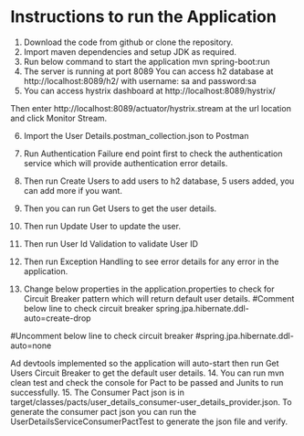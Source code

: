 # Instructions to run the Application

1.	Download the code from github or clone the repository.
2.	Import maven dependencies and setup JDK as required.
3.	Run below command to start the application
mvn spring-boot:run
4.	The server is running at port 8089
You can access h2 database at http://localhost:8089/h2/
with username: sa and password:sa
5.	You can access hystrix dashboard at http://localhost:8089/hystrix/

Then enter http://localhost:8089/actuator/hystrix.stream at the url location and click Monitor Stream.
 

6.	Import the User Details.postman_collection.json to Postman
 
7.	Run Authentication Failure end point first to check the authentication service which will provide authentication error details.
8.	Then run Create Users to add users to h2 database, 5 users added, you can add more if you want.
9.	Then you can run Get Users to get the user details.
10.	Then run Update User to update the user.
11.	Then run User Id Validation to validate User ID
12.	Then run Exception Handling to see error details for any error in the application.
13.	Change below properties in the application.properties to check for Circuit Breaker pattern which will return default user details.
#Comment below line to check circuit breaker
spring.jpa.hibernate.ddl-auto=create-drop

#Uncomment below line to check circuit breaker
#spring.jpa.hibernate.ddl-auto=none

Ad devtools implemented so the application will auto-start then run Get Users Circuit Breaker to get the default user details.
14.	You can run mvn clean test  and check the console for Pact to be passed and Junits to run successfully.
15.	The Consumer Pact json is in target/classes/pacts/user_details_consumer-user_details_provider.json.
To generate the consumer pact json you can run the UserDetailsServiceConsumerPactTest to generate the json file and verify.
 
